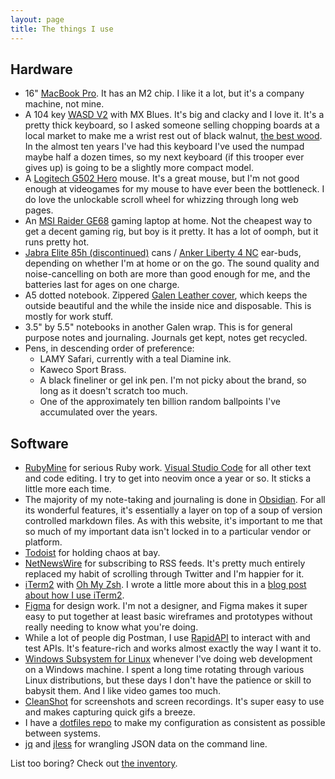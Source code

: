 ```yaml
---
layout: page
title: The things I use
---
```


## Hardware

- 16" [MacBook Pro](https://www.apple.com/uk/shop/buy-mac/macbook-pro). It has an M2 chip. I like it a lot, but it's a company machine, not mine.
- A 104 key [WASD V2](https://www.wasdkeyboards.com/products/mechanical-keyboards.html) with MX Blues. It's big and clacky and I love it. It's a pretty thick keyboard, so I asked someone selling chopping boards at a local market to make me a wrist rest out of black walnut, [the best wood](/best). In the almost ten years I've had this keyboard I've used the numpad maybe half a dozen times, so my next keyboard (if this trooper ever gives up) is going to be a slightly more compact model.
- A [Logitech G502 Hero](https://www.logitechg.com/en-gb/products/gaming-mice/g502-hero-gaming-mouse.910-005471.html) mouse. It's a great mouse, but I'm not good enough at videogames for my mouse to have ever been the bottleneck. I do love the unlockable scroll wheel for whizzing through long web pages.
- An [MSI Raider GE68](https://www.msi.com/Laptop/Raider-GE68-HX-13VX) gaming laptop at home. Not the cheapest way to get a decent gaming rig, but boy is it pretty. It has a lot of oomph, but it runs pretty hot.
- [Jabra Elite 85h (discontinued)](https://www.jabra.com/supportpages/jabra-elite-85h) cans / [Anker Liberty 4 NC](https://us.soundcore.com/products/liberty-4-nc-a3947z61) ear-buds, depending on whether I'm at home or on the go. The sound quality and noise-cancelling on both are more than good enough for me, and the batteries last for ages on one charge.
- A5 dotted notebook. Zippered [Galen Leather cover](https://www.galenleather.com/collections/zippered-leather-portfolio), which keeps the outside beautiful and the while the inside nice and disposable. This is mostly for work stuff.
- 3.5" by 5.5" notebooks in another Galen wrap. This is for general purpose notes and journaling. Journals get kept, notes get recycled.
- Pens, in descending order of preference:
  - LAMY Safari, currently with a teal Diamine ink.
  - Kaweco Sport Brass.
  - A black fineliner or gel ink pen. I'm not picky about the brand, so long as it doesn't scratch too much.
  - One of the approximately ten billion random ballpoints I've accumulated over the years.

## Software

- [RubyMine](https://www.jetbrains.com/ruby/) for serious Ruby work. [Visual Studio Code](https://code.visualstudio.com/) for all other text and code editing. I try to get into neovim once a year or so. It sticks a little more each time.
- The majority of my note-taking and journaling is done in [Obsidian](https://obsidian.md/). For all its wonderful features, it's essentially a layer on top of a soup of version controlled markdown files. As with this website, it's important to me that so much of my important data isn't locked in to a particular vendor or platform.
- [Todoist](https://todoist.com) for holding chaos at bay.
- [NetNewsWire](https://netnewswire.com/) for subscribing to RSS feeds. It's pretty much entirely replaced my habit of scrolling through Twitter and I'm happier for it.
- [iTerm2](https://iterm2.com/) with [Oh My Zsh](https://ohmyz.sh/). I wrote a little more about this in a [blog post about how I use iTerm2](/programming/2021/11/04/how-i-use-iterm2.html).
- [Figma](https://www.figma.com/) for design work. I'm not a designer, and Figma makes it super easy to put together at least basic wireframes and prototypes without really needing to know what you're doing.
- While a lot of people dig Postman, I use [RapidAPI](https://paw.cloud/) to interact with and test APIs. It's feature-rich and works almost exactly the way I want it to.
- [Windows Subsystem for Linux](https://docs.microsoft.com/en-us/windows/wsl/faq) whenever I've doing web development on a Windows machine. I spent a long time rotating through various Linux distributions, but these days I don't have the patience or skill to babysit them. And I like video games too much.
- [CleanShot](https://cleanshot.com/) for screenshots and screen recordings. It's super easy to use and makes capturing quick gifs a breeze.
- I have a [dotfiles repo](https://github.com/jsrn/dotfiles) to make my configuration as consistent as possible between systems.
- [jq](https://jqlang.github.io/jq/) and [jless](https://jless.io/) for wrangling JSON data on the command line.

List too boring? Check out [the inventory](/inventory).
